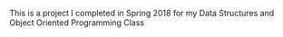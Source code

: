This is a project I completed in Spring 2018 for my Data Structures and Object Oriented Programming Class

